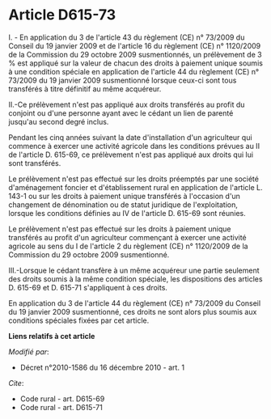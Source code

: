# Article D615-73

I. - En application du 3 de l'article 43 du règlement (CE) n° 73/2009 du Conseil du 19 janvier 2009 et de l'article 16 du
règlement (CE) n° 1120/2009 de la Commission du 29 octobre 2009 susmentionnés, un prélèvement de 3 % est appliqué sur la
valeur de chacun des droits à paiement unique soumis à une condition spéciale en application de l'article 44 du règlement
(CE) n° 73/2009 du 19 janvier 2009 susmentionné lorsque ceux-ci sont tous transférés à titre définitif au même acquéreur.

II.-Ce prélèvement n'est pas appliqué aux droits transférés au profit du conjoint ou d'une personne ayant avec le cédant un
lien de parenté jusqu'au second degré inclus. 

Pendant les cinq années suivant la date d'installation d'un agriculteur qui commence à exercer une activité agricole dans les
conditions prévues au II de l'article D. 615-69, ce prélèvement n'est pas appliqué aux droits qui lui sont transférés. 

Le prélèvement n'est pas effectué sur les droits préemptés par une société d'aménagement foncier et d'établissement rural en
application de l'article L. 143-1 ou sur les droits à paiement unique transférés à l'occasion d'un changement de dénomination
ou de statut juridique de l'exploitation, lorsque les conditions définies au IV de l'article D. 615-69 sont réunies. 

Le prélèvement n'est pas effectué sur les droits à paiement unique transférés au profit d'un agriculteur commençant à exercer
une activité agricole au sens du I de l'article 2 du règlement (CE) n° 1120/2009 de la Commission du 29 octobre 2009
susmentionné.

III.-Lorsque le cédant transfère à un même acquéreur une partie seulement des droits soumis à la même condition spéciale, les
dispositions des articles D. 615-69 et D. 615-71 s'appliquent à ces droits. 

En application du 3 de l'article 44 du règlement (CE) n° 73/2009 du Conseil du 19 janvier 2009 susmentionné, ces droits ne
sont alors plus soumis aux conditions spéciales fixées par cet article.

**Liens relatifs à cet article**

_Modifié par_:

  - Décret n°2010-1586 du 16 décembre 2010 - art. 1

_Cite_:

  - Code rural - art. D615-69
  - Code rural - art. D615-71
